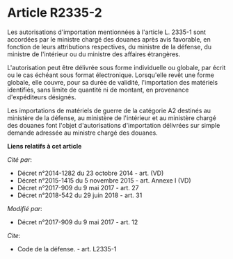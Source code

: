 # Article R2335-2

Les autorisations d'importation mentionnées à l'article L. 2335-1 sont accordées par le ministre chargé des douanes après
avis favorable, en fonction de leurs attributions respectives, du ministre de la défense, du ministre de l'intérieur ou du
ministre des affaires étrangères.

L'autorisation peut être délivrée sous forme individuelle ou globale, par écrit ou le cas échéant sous format électronique.
Lorsqu'elle revêt une forme globale, elle couvre, pour sa durée de validité, l'importation des matériels identifiés, sans
limite de quantité ni de montant, en provenance d'expéditeurs désignés.

Les importations de matériels de guerre de la catégorie A2 destinés au ministère de la défense, au ministère de l'intérieur
et au ministère chargé des douanes font l'objet d'autorisations d'importation délivrées sur simple demande adressée au
ministre chargé des douanes.

**Liens relatifs à cet article**

_Cité par_:

  - Décret n°2014-1282 du 23 octobre 2014 - art. (VD)
  - Décret n°2015-1415 du 5 novembre 2015 - art. Annexe I (VD)
  - Décret n°2017-909 du 9 mai 2017 - art. 27
  - Décret n°2018-542 du 29 juin 2018 - art. 31

_Modifié par_:

  - Décret n°2017-909 du 9 mai 2017 - art. 12

_Cite_:

  - Code de la défense. - art. L2335-1
